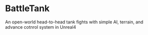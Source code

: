 # BattleTank
An open-world head-to-head tank fights with simple AI, terrain, and advance cotnrol system in Unreal4
